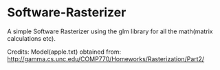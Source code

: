 Software-Rasterizer
===================

A simple Software Rasterizer using the glm library for all the math(matrix calculations etc).

Credits:
Model(apple.txt) obtained from: http://gamma.cs.unc.edu/COMP770/Homeworks/Rasterization/Part2/